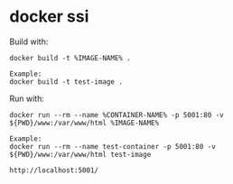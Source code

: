 
# docker ssi

Build with:
```
docker build -t %IMAGE-NAME% .

Example:
docker build -t test-image .
```

Run with:
```
docker run --rm --name %CONTAINER-NAME% -p 5001:80 -v ${PWD}/www:/var/www/html %IMAGE-NAME%

Example:
docker run --rm --name test-container -p 5001:80 -v ${PWD}/www:/var/www/html test-image
```

```
http://localhost:5001/
```